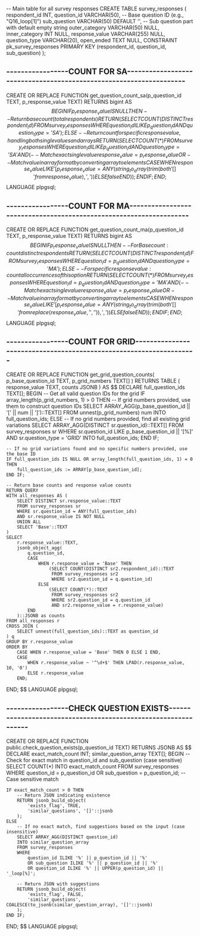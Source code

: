 -- Main table for all survey responses
CREATE TABLE survey_responses (
    respondent_id INT,
    question_id VARCHAR(50),      -- Base question ID (e.g., "Q16_loop[1]")
    sub_question VARCHAR(50) DEFAULT '',     -- Sub question part with default empty string
    outer_category VARCHAR(50) NULL,
    inner_category INT NULL,
    response_value VARCHAR(255) NULL,
    question_type VARCHAR(20),
    open_ended TEXT NULL,
    CONSTRAINT pk_survey_responses PRIMARY KEY 
        (respondent_id, question_id, sub_question)
);


-----------------COUNT FOR SA-------------------------------------------------------------------
------------------------------------------------------------------------------------------------

CREATE OR REPLACE FUNCTION get_question_count_sa(p_question_id TEXT, p_response_value TEXT)
RETURNS bigint AS $$
BEGIN
    IF p_response_value IS NULL THEN
        -- Return base count (total respondents)
        RETURN (
            SELECT COUNT(DISTINCT respondent_id)
            FROM survey_responses
            WHERE question_id ILIKE p_question_id
            AND question_type = 'SA'
        );
    ELSE
        -- Return count for specific response value, handling both single values and arrays
        RETURN (
            SELECT COUNT(*)
            FROM survey_responses
            WHERE question_id ILIKE p_question_id
            AND question_type = 'SA'
            AND (
                -- Match exact single value
                response_value = p_response_value
                OR 
                -- Match value in array format by converting array to elements
                CASE 
                    WHEN response_value LIKE '[%]' THEN
                        p_response_value = ANY(
                            string_to_array(
                                trim(both '[]' from response_value),
                                ','
                            )
                        )
                    ELSE false
                END
            )
        );
    END IF;
END;
$$ LANGUAGE plpgsql;

-----------------COUNT FOR MA-------------------------------------------------------------------
------------------------------------------------------------------------------------------------
CREATE OR REPLACE FUNCTION get_question_count_ma(p_question_id TEXT, p_response_value TEXT)
RETURNS bigint AS $$
BEGIN
    IF p_response_value IS NULL THEN
        -- For Base count: count distinct respondents
        RETURN (
            SELECT COUNT(DISTINCT respondent_id)
            FROM survey_responses
            WHERE question_id = p_question_id
            AND question_type = 'MA'
        );
    ELSE
        -- For specific response value: count all occurrences of this option
        RETURN (
            SELECT COUNT(*)
            FROM survey_responses
            WHERE question_id = p_question_id
            AND question_type = 'MA'
            AND (
                -- Match exact single value
                response_value = p_response_value
                OR 
                -- Match value in array format by converting array to elements
                CASE 
                    WHEN response_value LIKE '[%]' THEN
                        p_response_value = ANY(
                            string_to_array(
                                trim(both '[]' from replace(response_value, ' ', '')),
                                ','
                            )
                        )
                    ELSE false
                END
            )
        );
    END IF;
END;
$$ LANGUAGE plpgsql;

-----------------COUNT FOR GRID-------------------------------------------------------------------
------------------------------------------------------------------------------------------------
CREATE OR REPLACE FUNCTION get_grid_question_counts(
    p_base_question_id TEXT,
    p_grid_numbers TEXT[]
)
RETURNS TABLE (
    response_value TEXT,
    counts JSONB
) AS $$
DECLARE
    full_question_ids TEXT[];
BEGIN
    -- Get all valid question IDs for the grid
    IF array_length(p_grid_numbers, 1) > 0 THEN
        -- If grid numbers provided, use them to construct question IDs
        SELECT ARRAY_AGG(p_base_question_id || '[' || num || ']')::TEXT[]
        FROM unnest(p_grid_numbers) num
        INTO full_question_ids;
    ELSE
        -- If no grid numbers provided, find all existing grid variations
        SELECT ARRAY_AGG(DISTINCT sr.question_id)::TEXT[]
        FROM survey_responses sr
        WHERE sr.question_id LIKE p_base_question_id || '[%]'
        AND sr.question_type = 'GRID'
        INTO full_question_ids;
    END IF;

    -- If no grid variations found and no specific numbers provided, use the base ID
    IF full_question_ids IS NULL OR array_length(full_question_ids, 1) = 0 THEN
        full_question_ids := ARRAY[p_base_question_id];
    END IF;

    -- Return base counts and response value counts
    RETURN QUERY
    WITH all_responses AS (
        SELECT DISTINCT sr.response_value::TEXT
        FROM survey_responses sr
        WHERE sr.question_id = ANY(full_question_ids)
        AND sr.response_value IS NOT NULL
        UNION ALL
        SELECT 'Base'::TEXT
    )
    SELECT 
        r.response_value::TEXT,
        jsonb_object_agg(
            q.question_id,
            CASE 
                WHEN r.response_value = 'Base' THEN
                    (SELECT COUNT(DISTINCT sr2.respondent_id)::TEXT
                     FROM survey_responses sr2
                     WHERE sr2.question_id = q.question_id)
                ELSE
                    (SELECT COUNT(*)::TEXT
                     FROM survey_responses sr2
                     WHERE sr2.question_id = q.question_id
                     AND sr2.response_value = r.response_value)
            END
        )::JSONB as counts
    FROM all_responses r
    CROSS JOIN (
        SELECT unnest(full_question_ids)::TEXT as question_id
    ) q
    GROUP BY r.response_value
    ORDER BY 
        CASE WHEN r.response_value = 'Base' THEN 0 ELSE 1 END,
        CASE 
            WHEN r.response_value ~ '^\d+$' THEN LPAD(r.response_value, 10, '0')
            ELSE r.response_value 
        END;
END;
$$ LANGUAGE plpgsql;

-----------------CHECK QUESTION EXISTS---------------------------------------------------------------
------------------------------------------------------------------------------------------------
CREATE OR REPLACE FUNCTION public.check_question_exists(p_question_id TEXT)
RETURNS JSONB AS $$
DECLARE
    exact_match_count INT;
    similar_question_array TEXT[]; 
BEGIN
    -- Check for exact match in question_id and sub_question (case sensitive)
    SELECT COUNT(*)
    INTO exact_match_count
    FROM survey_responses
    WHERE question_id = p_question_id 
    OR sub_question = p_question_id;  -- Case sensitive match

    IF exact_match_count > 0 THEN
        -- Return JSON indicating existence
        RETURN jsonb_build_object(
            'exists_flag', TRUE,
            'similar_questions', '[]'::jsonb
        );
    ELSE
        -- If no exact match, find suggestions based on the input (case insensitive)
        SELECT ARRAY_AGG(DISTINCT question_id)
        INTO similar_question_array
        FROM survey_responses
        WHERE 
            question_id ILIKE '%' || p_question_id || '%' 
            OR sub_question ILIKE '%' || p_question_id || '%'
            OR question_id ILIKE '%' || UPPER(p_question_id) || '_loop[%]';

        -- Return JSON with suggestions
        RETURN jsonb_build_object(
            'exists_flag', FALSE,
            'similar_questions', COALESCE(to_jsonb(similar_question_array), '[]'::jsonb)
        );
    END IF;
END;
$$ LANGUAGE plpgsql;
